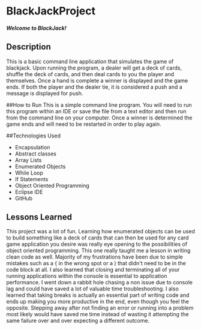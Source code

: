 # BlackJackProject

##### Welcome to BlackJack!


## Description 
This is a basic command line application that simulates the game of blackjack. Upon running the program, a dealer will get a deck of cards, shuffle the deck of cards, and then deal cards to you the player and themselves. Once a hand is complete a winner is displayed and the game ends. If both the player and the dealer tie, it is considered a push and a message is displayed for push.



##How to Run
This is a simple command line program. You will need to run this program within an IDE or save the file from a text editor and then run from the command line on your computer. Once a winner is determined the game ends and will need to be restarted in order to play again. 

 
##Technologies Used

* Encapsulation
* Abstract classes
* Array Lists
* Enumerated Objects
* While Loop
* If Statements 
* Object Oriented Programming
* Eclipse IDE
* GitHub

## Lessons Learned 
This project was a lot of fun. Learning how enumerated objects can be used to build something like a deck of cards that can then be used for any card game application you desire was really eye opening to the possibilities of object oriented programming. This one really taught me a lesson in writing clean code as well. Majority of my frustrations have been due to simple mistakes such as a { in the wrong spot or a ) that didn't need to be in the code block at all. I also learned that closing and terminating all of your running applications within the console is essential to application performance. I went down a rabbit hole chasing a non issue due to console lag and could have saved a lot of valuable time troubleshooting. I also learned that taking breaks is actually an essential part of writing code and ends up making you more productive in the end, even though you feel the opposite. Stepping away after not finding an error or running into a problem most likely would have saved me time instead of wasting it attempting the same failure over and over expecting a different outcome. 